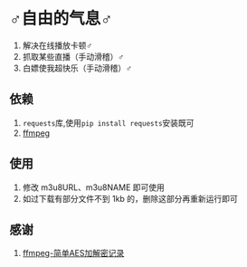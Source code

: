 # ♂自由的气息♂

1. 解决在线播放卡顿♂
2. 抓取某些直播（手动滑稽）♂
3. 白嫖使我超快乐（手动滑稽）♂

## 依赖

1. `requests`库,使用`pip install requests`安装既可
2. [ffmpeg](http://www.ffmpeg.org)

## 使用

1. 修改 m3u8URL、m3u8NAME 即可使用
2. 如过下载有部分文件不到 1kb 的，删除这部分再重新运行即可

## 感谢

1. [ffmpeg-简单AES加解密记录](https://blog.csdn.net/Yao_2333/article/details/82910560)
